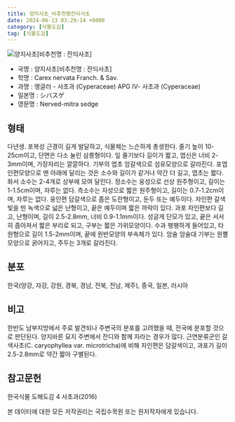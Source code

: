 ```yaml
---
title: 양지사초_비추천명잔듸사초
date: 2024-06-13 03:29:14 +0800
category: [식물도감]
tag: [식물도감]
---
```




![양지사초[비추천명 : 잔듸사초]](/fileUpload/plants/basic/Cyperaceae/Carex/4730/4730_1_th2.JPG)
- 국명 : 양지사초[비추천명 : 잔듸사초]
- 학명 : Carex nervata Franch. & Sav.
- 과명 : 앵글러 - 사초과 (Cyperaceae) APG Ⅳ- 사초과 (Cyperaceae)
- 일본명 : シバスゲ
- 영문명 : Nerved-mitra sedge


## 형태
다년생. 포복성 근경이 길게 발달하고, 식물체는 느슨하게 총생한다. 줄기 높이 10-25cm이고, 단면은 다소 눌린 삼릉형이다. 잎 줄기보다 길이가 짧고, 엽신은 너비 2-3mm이며, 가장자리는 깔깔하다. 기부의 엽초 암갈색으로 섬유모양으로 갈라진다. 포엽 인편모양으로 맨 아래에 달리는 것은 소수와 길이가 같거나 약간 더 길고, 엽초는 짧다. 화서 소수는 2-4개로 상부에 모여 달린다. 정소수는 웅성으로 선상 원주형이고, 길이는 1-1.5cm이며, 자루는 없다. 측소수는 자성으로 짧은 원주형이고, 길이는 0.7-1.2cm이며, 자루는 없다. 웅인편 담갈색으로 좁은 도란형이고, 둔두 또는 예두이다. 자인편 갈색빛을 띤 녹색으로 넓은 난형이고, 끝은 예두이며 짧은 까락이 있다. 과포 자인편보다 길고, 난형이며, 길이 2.5-2.8mm, 너비 0.9-1.1mm이다. 성글게 단모가 있고, 끝은 서서히 좁아져서 짧은 부리로 되고, 구부는 짧은 가위모양이다. 수과 팽팽하게 들어있고, 타원형으로 길이 1.5-2mm이며, 끝에 원반모양의 부속체가 있다. 암술 암술대 기부는 원뿔모양으로 굵어지고, 주두는 3개로 갈라진다.
## 분포
한국(양강, 자강, 강원, 경북, 경남, 전북, 전남, 제주), 중국, 일본, 러시아
## 비고
한반도 남부지방에서 주로 발견되나 주변국의 분포를 고려했을 때, 전국에 분포할 것으로 판단된다. 양지바른 묘지 주변에서 잔디와 함께 자라는 경우가 많다. 근연분류군인 갈색사초(C. caryophyllea var. microtricha)에 비해 자인편은 담갈색이고, 과포가 길이 2.5-2.8mm로 약간 짧아 구별된다.
## 참고문헌
한국식물 도해도감 4 사초과(2016)






본 데이터에 대한 모든 저작권리는 국립수목원 또는 원저작자에게 있습니다.
